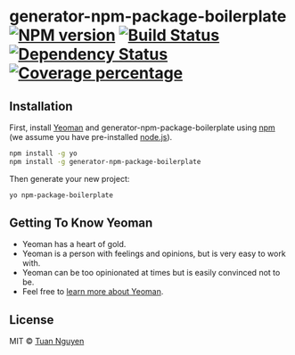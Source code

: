 # generator-npm-package-boilerplate [![NPM version][npm-image]][npm-url] [![Build Status][travis-image]][travis-url] [![Dependency Status][daviddm-image]][daviddm-url] [![Coverage percentage][coveralls-image]][coveralls-url]
> 

## Installation

First, install [Yeoman](http://yeoman.io) and generator-npm-package-boilerplate using [npm](https://www.npmjs.com/) (we assume you have pre-installed [node.js](https://nodejs.org/)).

```bash
npm install -g yo
npm install -g generator-npm-package-boilerplate
```

Then generate your new project:

```bash
yo npm-package-boilerplate
```

## Getting To Know Yeoman

 * Yeoman has a heart of gold.
 * Yeoman is a person with feelings and opinions, but is very easy to work with.
 * Yeoman can be too opinionated at times but is easily convinced not to be.
 * Feel free to [learn more about Yeoman](http://yeoman.io/).

## License

MIT © [Tuan Nguyen]()


[npm-image]: https://badge.fury.io/js/generator-npm-package-boilerplate.svg
[npm-url]: https://npmjs.org/package/generator-npm-package-boilerplate
[travis-image]: https://travis-ci.com//generator-npm-package-boilerplate.svg?branch=master
[travis-url]: https://travis-ci.com//generator-npm-package-boilerplate
[daviddm-image]: https://david-dm.org//generator-npm-package-boilerplate.svg?theme=shields.io
[daviddm-url]: https://david-dm.org//generator-npm-package-boilerplate
[coveralls-image]: https://coveralls.io/repos//generator-npm-package-boilerplate/badge.svg
[coveralls-url]: https://coveralls.io/r//generator-npm-package-boilerplate
